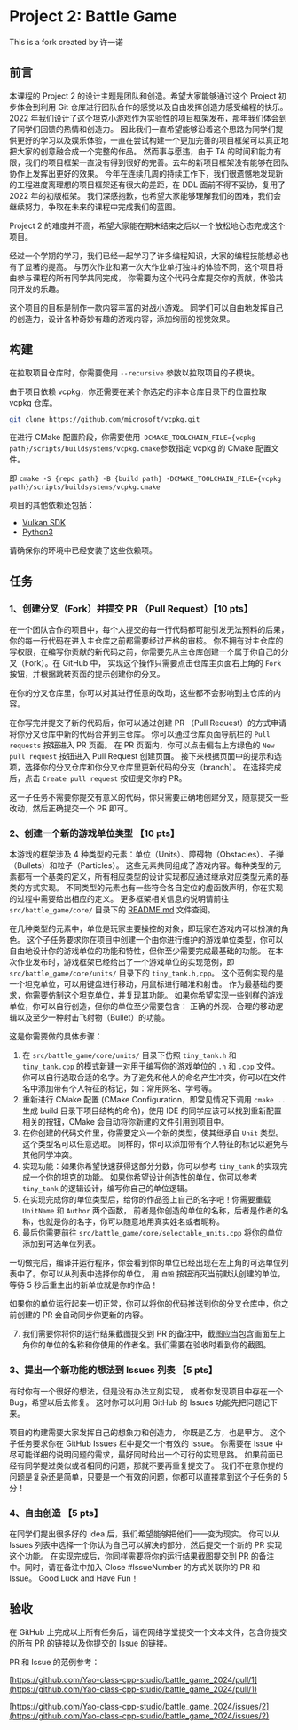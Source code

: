 # Project 2: Battle Game
This is a fork created by 许一诺
## 前言

本课程的 Project 2 的设计主题是团队和创造。希望大家能够通过这个 Project 初步体会到利用 Git 仓库进行团队合作的感觉以及自由发挥创造力感受编程的快乐。
2022 年我们设计了这个坦克小游戏作为实验性的项目框架发布，那年我们体会到了同学们回馈的热情和创造力。
因此我们一直希望能够沿着这个思路为同学们提供更好的学习以及娱乐体验，一直在尝试构建一个更加完善的项目框架可以真正地把大家的创意融合成一个完整的作品。
然而事与愿违，由于 TA 的时间和能力有限，我们的项目框架一直没有得到很好的完善。去年的新项目框架没有能够在团队协作上发挥出更好的效果。
今年在连续几周的持续工作下，我们很遗憾地发现新的工程进度离理想的项目框架还有很大的差距，在 DDL 面前不得不妥协，复用了 2022 年的初版框架。
我们深感抱歉，也希望大家能够理解我们的困难，我们会继续努力，争取在未来的课程中完成我们的蓝图。

Project 2 的难度并不高，希望大家能在期末结束之后以一个放松地心态完成这个项目。

经过一个学期的学习，我们已经一起学习了许多编程知识，大家的编程技能想必也有了显著的提高。
与历次作业和第一次大作业单打独斗的体验不同，这个项目将由参与课程的所有同学共同完成，
你需要为这个代码仓库提交你的贡献，体验共同开发的乐趣。

这个项目的目标是制作一款内容丰富的对战小游戏。
同学们可以自由地发挥自己的创造力，设计各种奇妙有趣的游戏内容，添加绚丽的视觉效果。

## 构建

在拉取项目仓库时，你需要使用 `--recursive` 参数以拉取项目的子模块。

由于项目依赖 vcpkg，你还需要在某个你选定的非本仓库目录下的位置拉取 vcpkg 仓库。

```bash
git clone https://github.com/microsoft/vcpkg.git
```

在进行 CMake 配置阶段，你需要使用`-DCMAKE_TOOLCHAIN_FILE={vcpkg path}/scripts/buildsystems/vcpkg.cmake`参数指定 vcpkg 的 CMake 配置文件。

即 `cmake -S {repo path} -B {build path} -DCMAKE_TOOLCHAIN_FILE={vcpkg path}/scripts/buildsystems/vcpkg.cmake`

项目的其他依赖还包括：

- [Vulkan SDK](https://vulkan.lunarg.com/sdk/home)
- [Python3](https://www.python.org/)

请确保你的环境中已经安装了这些依赖项。

## 任务

### 1、创建分叉（Fork）并提交 PR （Pull Request）【10 pts】

在一个团队合作的项目中，每个人提交的每一行代码都可能引发无法预料的后果，你的每一行代码在进入主仓库之前都需要经过严格的审核。
你不拥有对主仓库的写权限，在编写你贡献的新代码之前，你需要先从主仓库创建一个属于你自己的分叉（Fork）。在 GitHub 中，
实现这个操作只需要点击仓库主页面右上角的 `Fork` 按钮，并根据跳转页面的提示创建你的分叉。

在你的分叉仓库里，你可以对其进行任意的改动，这些都不会影响到主仓库的内容。

在你写完并提交了新的代码后，你可以通过创建 PR （Pull Request）的方式申请将你分叉仓库中新的代码合并到主仓库。
你可以通过仓库页面导航栏的 `Pull requests` 按钮进入 PR 页面。
在 PR 页面内，你可以点击偏右上方绿色的 `New pull request` 按钮进入 Pull Request 创建页面。
接下来根据页面中的提示和选项，选择你的分叉仓库和你分叉仓库里更新代码的分支（branch）。
在选择完成后，点击 `Create pull request` 按钮提交你的 PR。

这一子任务不需要你提交有意义的代码，你只需要正确地创建分叉，随意提交一些改动，然后正确提交一个 PR 即可。

### 2、创建一个新的游戏单位类型 【10 pts】

本游戏的框架涉及 4 种类型的元素：单位（Units）、障碍物（Obstacles）、子弹（Bullets）和粒子（Particles）。
这些元素共同组成了游戏内容。每种类型的元素都有一个基类的定义，所有相应类型的设计实现都应通过继承对应类型元素的基类的方式实现。
不同类型的元素也有一些符合各自定位的虚函数声明，你在实现的过程中需要给出相应的定义。
更多框架相关信息的说明请前往 `src/battle_game/core/` 目录下的 [README.md](src/battle_game/core/README.md) 文件查阅。

在几种类型的元素中，单位是玩家主要操控的对象，即玩家在游戏内可以扮演的角色。
这个子任务要求你在项目中创建一个由你进行维护的游戏单位类型，你可以自由地设计你的游戏单位的功能和特性，但你至少需要完成最基础的功能。
在本次作业发布时，游戏框架已经给出了一个游戏单位的实现范例，即 `src/battle_game/core/units/` 目录下的 `tiny_tank.h,cpp`。
这个范例实现的是一个坦克单位，可以用键盘进行移动，用鼠标进行瞄准和射击。
作为最基础的要求，你需要仿制这个坦克单位，并复现其功能。
如果你希望实现一些别样的游戏单位，你可以自行创造，但你的单位至少需要包含：
正确的外观、合理的移动逻辑以及至少一种射击飞射物（Bullet）的功能。

这是你需要做的具体步骤：
1. 在 `src/battle_game/core/units/` 目录下仿照 `tiny_tank.h` 和 `tiny_tank.cpp` 的模式新建一对用于编写你的游戏单位的 `.h` 和 `.cpp` 文件。
你可以自行选取合适的名字。为了避免和他人的命名产生冲突，你可以在文件名中添加带有个人特征的标记，如：常用网名、学号等。
2. 重新进行 CMake 配置 (CMake Configuration，即常见情况下调用 `cmake ..` 生成 build 目录下项目结构的命令)，使用 IDE 的同学应该可以找到重新配置相关的按钮，CMake 会自动将你新建的文件引用到项目中。
3. 在你创建的代码文件里，你需要定义一个新的类型，使其继承自 `Unit` 类型。这个类型名可以任意选取。
同样的，你可以添加带有个人特征的标记以避免与其他同学冲突。
4. 实现功能：如果你希望快速获得这部分分数，你可以参考 `tiny_tank` 的实现完成一个你的坦克的功能。
如果你希望设计创造性的单位，你可以参考 `tiny_tank` 的逻辑设计，编写你自己的单位逻辑。
5. 在实现完成你的单位类型后，给你的作品签上自己的名字吧！你需要重载 `UnitName` 和 `Author` 两个函数，
前者是你创造的单位的名称，后者是作者的名称，也就是你的名字，你可以随意地用真实姓名或者昵称。
6. 最后你需要前往 `src/battle_game/core/selectable_units.cpp` 将你的单位添加到可选单位列表。


一切做完后，编译并运行程序，你会看到你的单位已经出现在左上角的可选单位列表中了。你可以从列表中选择你的单位，
用 `自毁` 按钮消灭当前默认创建的单位，等待 5 秒后重生出的新单位就是你的作品！

如果你的单位运行起来一切正常，你可以将你的代码推送到你的分叉仓库中，你之前创建的 PR 会自动同步你更新的内容。

7. 我们需要你将你的运行结果截图提交到 PR 的备注中，截图应当包含画面左上角你的单位的名称和你使用的作者名。我们需要在验收时看到你的截图。

### 3、提出一个新功能的想法到 Issues 列表 【5 pts】

有时你有一个很好的想法，但是没有办法立刻实现，
或者你发现项目中存在一个 Bug，希望以后去修复。
这时你可以利用 GitHub 的 Issues 功能先把问题记下来。

项目的构建需要大家发挥自己的想象力和创造力，
你既是乙方，也是甲方。
这个子任务要求你在 GitHub Issues 栏中提交一个有效的 Issue。
你需要在 Issue 中尽可能详细的说明问题的需求，最好同时给出一个可行的实现思路。
如果前面已经有同学提过类似或者相同的问题，那就不要再重复提交了。
我们不在意你提的问题是复杂还是简单，只要是一个有效的问题，你都可以直接拿到这个子任务的 5 分！

### 4、自由创造 【5 pts】

在同学们提出很多好的 idea 后，我们希望能够把他们一一变为现实。
你可以从 Issues 列表中选择一个你认为自己可以解决的部分，然后提交一个新的 PR 实现这个功能。
在实现完成后，你同样需要将你的运行结果截图提交到 PR 的备注中。同时，请在备注中加入 Close #IssueNumber 的方式关联你的 PR 和 Issue。
Good Luck and Have Fun！

## 验收

在 GitHub 上完成以上所有任务后，请在网络学堂提交一个文本文件，包含你提交的所有 PR 的链接以及你提交的 Issue 的链接。

PR 和 Issue 的范例参考：

[https://github.com/Yao-class-cpp-studio/battle_game_2024/pull/1](https://github.com/Yao-class-cpp-studio/battle_game_2024/pull/1)

[https://github.com/Yao-class-cpp-studio/battle_game_2024/issues/2](https://github.com/Yao-class-cpp-studio/battle_game_2024/issues/2)
